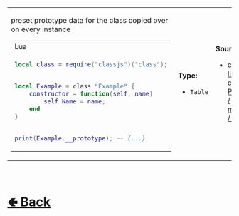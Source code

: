 <table>
<tr><td>

preset prototype data for the class copied over on every instance<br>

<table>

<tr><td> Lua </td></tr>
<tr><td>

```lua
local class = require("classjs")("class");


local Example = class "Example" {
    constructor = function(self, name)
        self.Name = name;
    end
}


print(Example.__prototype); -- {...}

```

</td></tr>
</table>

</td><td> 

<b>Type:</b><br>
- `Table`

</td><td>

<b>Sources:</b><br>
- [classjs / lib / classes / Prototype / methods / new](https://github.com/ReRand/LuaClassJS/tree/master/classjs/lib/classes/Prototype/methods/new.lua)

</td></tr>

</table>

<br> <h1> [🢀 Back](https://github.com/ReRand/LuaClassJS/wiki/Prototype) </h1>